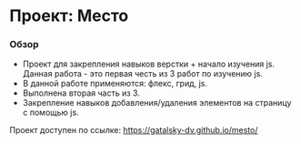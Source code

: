 # Проект: Место

### Обзор

* Проект для закрепления навыков верстки + начало изучения js. Данная работа - это первая честь из 3 работ по изучению js.
* В данной работе применяются: флекс, грид, js.
* Выполнена вторая часть из 3. 
* Закрепление навыков добавления/удаления элементов на страницу с помощью js.

Проект доступен по ссылке:
https://gatalsky-dv.github.io/mesto/
